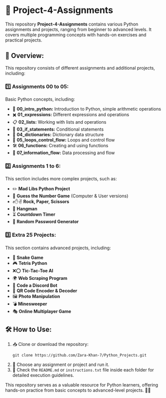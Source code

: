 # **🚀 Project-4-Assignments**  

This repository **Project-4-Assignments** contains various Python assignments and projects, ranging from beginner to advanced levels. It covers multiple programming concepts with hands-on exercises and practical projects.  

## **📌 Overview:**  
This repository consists of different assignments and additional projects, including:  

### **1️⃣ Assignments 00 to 05:**  
Basic Python concepts, including:  
- 🐍 **00_intro_python:** Introduction to Python, simple arithmetic operations  
- ✖️ **01_expressions:** Different expressions and operations  
- 📋 **02_lists:** Working with lists and operations  
- 🔀 **03_if_statements:** Conditional statements  
- 📖 **04_dictionaries:** Dictionary data structure  
- 🔁 **05_loops_control_flow:** Loops and control flow  
- 🛠️ **06_functions:** Creating and using functions  
- 🔄 **07_information_flow:** Data processing and flow  

### **2️⃣ Assignments 1 to 6:**  
This section includes more complex projects, such as:  
- ✏️ **Mad Libs Python Project**  
- 🎯 **Guess the Number Game** (Computer & User versions)  
- ✊✋✌️ **Rock, Paper, Scissors**  
- 🎩 **Hangman**  
- ⏳ **Countdown Timer**  
- 🔑 **Random Password Generator**  

### **3️⃣ Extra 25 Projects:**  
This section contains advanced projects, including:  
- 🐍 **Snake Game**  
- 🎮 **Tetris Python**  
- ❌⭕ **Tic-Tac-Toe AI**  
- 🌍 **Web Scraping Program**  
- 🤖 **Code a Discord Bot**  
- 🔳 **QR Code Encoder & Decoder**  
- 🖼️ **Photo Manipulation**  
- 💣 **Minesweeper**  
- 🎭 **Online Multiplayer Game**  

## **🛠️ How to Use:**  
1. 📥 Clone or download the repository:  
   ```
   git clone https://github.com/Zara-Khan-7/Python_Projects.git
   ```
2. 📂 Choose any assignment or project and run it.  
3. 📜 Check the `README.md` or `instructions.txt` file inside each folder for detailed execution guidelines.  

This repository serves as a valuable resource for Python learners, offering hands-on practice from basic concepts to advanced-level projects. 🚀🐍
